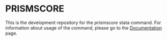 # PRISMSCORE

This is the development repository for the *prismscore* stata command. For information about usage of the command, please go to the [Documentation](https://azamfirei.com/prism-score) page.